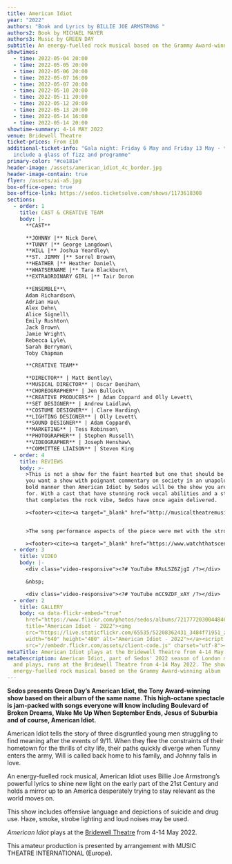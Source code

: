 ```yaml
---
title: American Idiot
year: "2022"
authors: "Book and Lyrics by BILLIE JOE ARMSTRONG "
authors2: Book by MICHAEL MAYER
authors3: Music by GREEN DAY
subtitle: An energy-fuelled rock musical based on the Grammy Award-winning album
showtimes:
  - time: 2022-05-04 20:00
  - time: 2022-05-05 20:00
  - time: 2022-05-06 20:00
  - time: 2022-05-07 16:00
  - time: 2022-05-07 20:00
  - time: 2022-05-10 20:00
  - time: 2022-05-11 20:00
  - time: 2022-05-12 20:00
  - time: 2022-05-13 20:00
  - time: 2022-05-14 16:00
  - time: 2022-05-14 20:00
showtime-summary: 4-14 MAY 2022
venue: Bridewell Theatre
ticket-prices: From £10
additional-ticket-info: "Gala night: Friday 6 May and Friday 13 May - tickets
  include a glass of fizz and programme"
primary-color: "#ce181e"
header-image: /assets/american_idiot_4c_border.jpg
header-image-contain: true
flyer: /assets/ai-a5.jpg
box-office-open: true
box-office-link: https://sedos.ticketsolve.com/shows/1173618308
sections:
  - order: 1
    title: CAST & CREATIVE TEAM
    body: |-
      **CAST**

      **JOHNNY |** Nick Dore\
      **TUNNY |** George Langdown\
      **WILL |** Joshua Yeardley\
      **ST. JIMMY |** Sorrel Brown\
      **HEATHER |** Heather Daniel\
      **WHATSERNAME |** Tara Blackburn\
      **EXTRAORDINARY GIRL |** Tair Doron 

      **ENSEMBLE**\
      Adam Richardson\
      Adrian Hau\
      Alex Dehn\
      Alice Signell\
      Emily Rushton\
      Jack Brown\
      Jamie Wright\
      Rebecca Lyle\
      Sarah Berryman\
      Toby Chapman

      **CREATIVE TEAM**

      **DIRECTOR** | Matt Bentley\
      **MUSICAL DIRECTOR** | Oscar Denihan\
      **CHOREOGRAPHER** | Jen Bullock\
      **CREATIVE PRODUCERS** | Adam Coppard and Olly Levett\
      **SET DESIGNER** | Andrew Laidlaw\
      **COSTUME DESIGNER** | Clare Harding\
      **LIGHTING DESIGNER** | Olly Levett\
      **SOUND DESIGNER** | Adam Coppard\
      **MARKETING** | Tess Robinson\
      **PHOTOGRAPHER** | Stephen Russell\
      **VIDEOGRAPHER** | Joseph Henshaw\
      **COMMITTEE LIAISON** | Steven King
  - order: 4
    title: REVIEWS
    body: >-
      >This is not a show for the faint hearted but one that should be seen. If
      you want a show with poignant commentary on society in an unapologetic
      bold manner then American Idiot by Sedos will be the show you are looking
      for. With a cast that have stunning rock vocal abilities and a staging
      that completes the rock vibe, Sedos have once again delivered.

      ><footer><cite><a target="_blank" href="http://musicaltheatremusings.co.uk/american-idiot-sedos">American Idiot, 2022, Musical Theatre Musings</a></cite></footer>


      >The song performance aspects of the piece were met with the strong cast all round - many of which are destined for a bigger stage - who took them on with electric intensity… Having an incredible live band brought that extra dynamic that brought immense power when combined with the full company in particular. The choreography by Jen Bullock was enticing and worked well with the stage given, as well as the road cases used as the main props throughout. Furthermore, the lighting, designed by Olly Levett, was used effectively in conjunction with this… Loaded with the great track list including 'Jesus of Suburbia', 'Boulevard of Broken Dreams', 'Holiday', 'Wake Me Up When September Ends' and of course, 'American Idiot', plus an additional beautiful surprise encore, this show will undoubtedly leave you unapologetically humming them for at least a week afterwards. This version of American Idiot, directed by Matt Bentley, is one of Sedos’s best shows yet.

      ><footer><cite><a target="_blank" href="https://www.watchthatscene.com/post/american-idiot-musical-review">American Idiot, 2022, Watch That Scene</a></cite></footer>
  - order: 3
    title: VIDEO
    body: |-
      <div class="video-responsive"><?# YouTube RRuLSZ6ZjgI /?></div>

      &nbsp;

      <div class="video-responsive"><?# YouTube mCC9ZDF_xAY /?></div>
  - order: 2
    title: GALLERY
    body: <a data-flickr-embed="true"
      href="https://www.flickr.com/photos/sedos/albums/72177720300448461"
      title="American Idiot - 2022"><img
      src="https://live.staticflickr.com/65535/52208362431_3484f71951_z.jpg"
      width="640" height="480" alt="American Idiot - 2022"></a><script async
      src="//embedr.flickr.com/assets/client-code.js" charset="utf-8"></script>
metaTitle: American Idiot plays at the Bridewell Theatre from 4-14 May 2022
metaDescription: American Idiot, part of Sedos' 2022 season of London musicals
  and plays, runs at the Bridewell Theatre from 4-14 May 2022. The show is an
  energy-fuelled rock musical based on the Grammy Award-winning album
---
```

**Sedos presents Green Day’s American Idiot, the Tony Award-winning show based on their album of the same name. This high-octane spectacle is jam-packed with songs everyone will know including Boulevard of Broken Dreams, Wake Me Up When September Ends, Jesus of Suburbia and of course, American Idiot.**

American Idiot tells the story of three disgruntled young men struggling to find meaning after the events of 9/11. When they flee the constraints of their hometown for the thrills of city life, their paths quickly diverge when Tunny enters the army, Will is called back home to his family, and Johnny falls in love.

An energy-fuelled rock musical, American Idiot uses Billie Joe Armstrong’s powerful lyrics to shine new light on the early part of the 21st Century and holds a mirror up to an America desperately trying to stay relevant as
the world moves on.

This show includes offensive language and depictions of suicide and drug use. Haze, smoke, strobe lighting and loud noises may be used.

*American Idiot* plays at the [Bridewell Theatre](https://sedos.co.uk/venues/bridewell) from 4-14 May 2022.

This amateur production is presented by arrangement with MUSIC THEATRE INTERNATIONAL (Europe).
